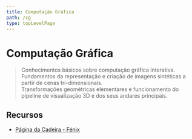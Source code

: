```yaml
---
title: Computação Gráfica
path: /cg
type: topLevelPage
---
```


# Computação Gráfica

> Conhecimentos básicos sobre computação gráfica interativa.  
> Fundamentos da representação e criação de imagens sintéticas a partir de cenas tri-dimensionais.  
> Transformações geométricas elementares e funcionamento do pipeline de visualização 3D e dos seus andares principais.



## Recursos

- [Página da Cadeira - Fénix](https://fenix.tecnico.ulisboa.pt/disciplinas/CGra2/2022-2023/2-semestre)
